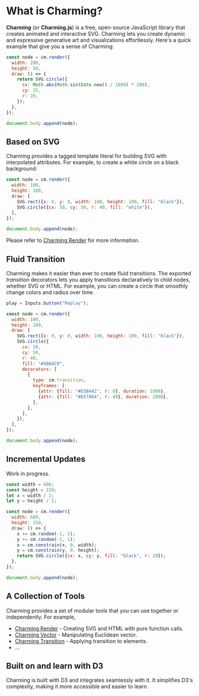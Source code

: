 # What is Charming?

**Charming** (or **Charming.js**) is a free, open-source JavaScript library that creates animated and interactive SVG. Charming lets you create dynamic and expressive generative art and visualizations effortlessly. Here's a quick example that give you a sense of Charming:

```js eval t=module
const node = cm.render({
  width: 200,
  height: 50,
  draw: () => {
    return SVG.circle({
      cx: Math.abs(Math.sin(Date.now() / 1000) * 200),
      cy: 25,
      r: 20,
    });
  },
});

document.body.append(node);
```

## Based on SVG

Charming provides a tagged template literal for building SVG with interpolated attributes. For example, to create a white circle on a black background:

```js eval t=module
const node = cm.render({
  width: 100,
  height: 100,
  draw: [
    SVG.rect({x: 0, y: 0, width: 100, height: 100, fill: "black"}),
    SVG.circle({cx: 50, cy: 50, r: 40, fill: "white"}),
  ],
});

document.body.append(node);
```

Please refer to [Charming Render](/charming-render) for more information.

## Fluid Transition

Charming makes it easier than ever to create fluid transitions. The exported _transition_ decorators lets you apply transitions declaratively to child nodes, whether SVG or HTML. For example, you can create a circle that smoothly change colors and radius over time.

```js eval code=false
play = Inputs.button("Replay");
```

```js eval t=module,replayable
const node = cm.render({
  width: 100,
  height: 100,
  draw: [
    SVG.rect({x: 0, y: 0, width: 100, height: 100, fill: "black"}),
    SVG.circle({
      cx: 50,
      cy: 50,
      r: 40,
      fill: "#4B68C9",
      decorators: [
        {
          type: cm.transition,
          keyframes: [
            {attr: {fill: "#E5B442", r: 0}, duration: 1000},
            {attr: {fill: "#EE7A64", r: 40}, duration: 2000},
          ],
        },
      ],
    }),
  ],
});

document.body.append(node);
```

## Incremental Updates

Work in progress.

```js eval t=module
const width = 600;
const height = 150;
let x = width / 2;
let y = height / 2;

const node = cm.render({
  width: 600,
  height: 150,
  draw: () => {
    x += cm.random(-1, 1);
    y += cm.random(-1, 1);
    x = cm.constrain(x, 0, width);
    y = cm.constrain(y, 0, height);
    return SVG.circle({cx: x, cy: y, fill: "black", r: 20});
  },
});

document.body.append(node);
```

## A Collection of Tools

Charming provides a set of modular tools that you can use together or independently. For example,

- [Charming Render](/charming-render) - Creating SVG and HTML with pure function calls.
- [Charming Vector](/charming-vector) - Manipulating Euclidean vector.
- [Charming Transition](/charming-transition) - Applying transition to elements.
- ...

## Built on and learn with D3

Charming is built with D3 and integrates seamlessly with it. It simplifies D3's complexity, making it more accessible and easier to learn.
